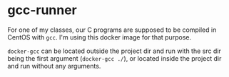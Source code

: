 # gcc-runner

For one of my classes, our C programs are supposed to be compiled in CentOS with `gcc`. I'm using this docker image for that purpose.  

`docker-gcc` can be located outside the project dir and run with the src dir being the first argument (`docker-gcc ./`), or located inside the project dir and run without any arguments. 
